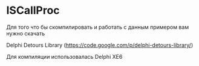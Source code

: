 ISCallProc
==========
Для того что бы скомпилировать и работать с данным примером вам нужно скачать 

Delphi Detours Library (https://code.google.com/p/delphi-detours-library/)

Для компиляции использовалась Delphi XE6
